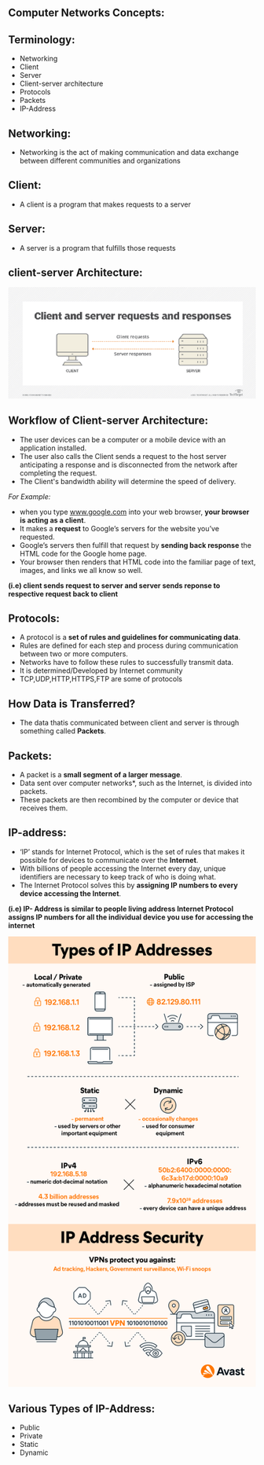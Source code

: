Computer Networks Concepts:
---------------------------

Terminology:
------------

- Networking
- Client
- Server
- Client-server architecture
- Protocols
- Packets
- IP-Address

Networking:
-----------
- Networking is the act of making communication and data exchange between different communities and organizations

Client:
-------
- A client is a program that makes requests to a server

Server:
-------
- A server is a program that fulfills those requests

client-server Architecture:
---------------------------

![alt text](https://github.com/pknviki95/DevSecops-Learning/blob/main/NetworkingConcepts/Images/client-server.png)


Workflow of Client-server Architecture:
---------------------------------------

- The user devices can be a computer or a mobile device with an application installed. 
- The user also calls the Client sends a request to the host server anticipating a response and is disconnected from the network after completing the request. 
- The Client's bandwidth ability will determine the speed of delivery.

*For Example:*

- when you type www.google.com into your web browser, **your browser is acting as a client**. 
- It makes a **request** to Google’s servers for the website you’ve requested. 
- Google’s servers then fulfill that request by **sending back response** the HTML code for the Google home page. 
- Your browser then renders that HTML code into the familiar page of text, images, and links we all know so well.

**(i.e) client sends request to server and server sends reponse to respective request back to client**

Protocols:
-----------
- A protocol is a **set of rules and guidelines for communicating data**. 
- Rules are defined for each step and process during communication between two or more computers. 
- Networks have to follow these rules to successfully transmit data.
- It is determined/Developed by Internet community
- TCP,UDP,HTTP,HTTPS,FTP are some of protocols

How Data is Transferred?
------------------------
- The data thatis communicated between client and server is through something called **Packets**.

Packets:
--------
- A packet is a **small segment of a larger message**. 
- Data sent over computer networks*, such as the Internet, is divided into packets. 
- These packets are then recombined by the computer or device that receives them.

IP-address:
------------
- ‘IP’ stands for Internet Protocol, which is the set of rules that makes it possible for devices to communicate over the **Internet**. 
- With billions of people accessing the Internet every day, unique identifiers are necessary to keep track of who is doing what. 
- The Internet Protocol solves this by **assigning IP numbers to every device accessing the Internet**.

**(i.e) IP- Address is similar to people living address Internet Protocol assigns IP numbers for all the individual device you use for accessing the internet**

![alt text](https://github.com/pknviki95/DevSecops-Learning/blob/main/NetworkingConcepts/Images/IP-adresses-infographic.png)

Various Types of IP-Address:
-----------------------------
- Public
- Private
- Static
- Dynamic
